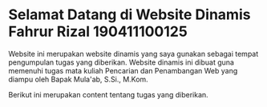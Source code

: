 # Selamat Datang di Website Dinamis Fahrur Rizal 190411100125
Website ini merupakan website dinamis yang saya gunakan sebagai tempat
pengumpulan tugas yang diberikan.
Website dinamis ini  dibuat guna memenuhi tugas mata kuliah Pencarian dan 
Penambangan Web yang diampu oleh Bapak Mula'ab, S.Si., M.Kom.

Berikut ini merupakan content tentang tugas yang diberikan.

```{tableofcontents}
```
